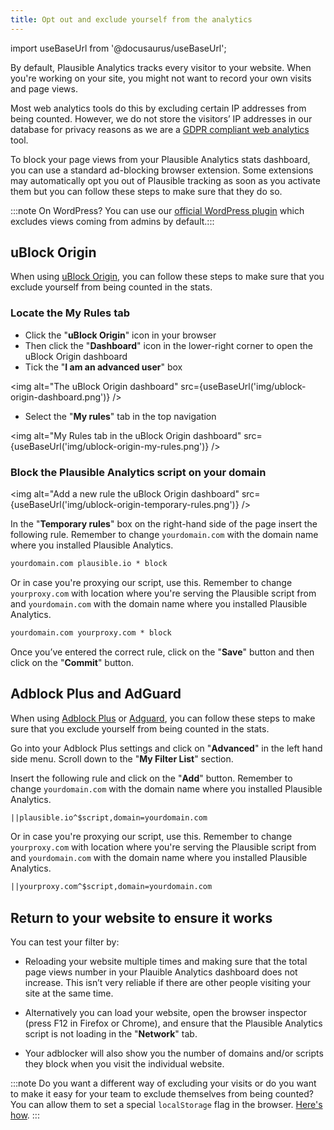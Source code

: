 ```yaml
---
title: Opt out and exclude yourself from the analytics
---
```


import useBaseUrl from '@docusaurus/useBaseUrl';

By default, Plausible Analytics tracks every visitor to your website. When you're working on your site, you might not want to record your own visits and page views.

Most web analytics tools do this by excluding certain IP addresses from being counted. However, we do not store the visitors’ IP addresses in our database for privacy reasons as we are a [GDPR compliant web analytics](https://plausible.io/data-policy) tool.

To block your page views from your Plausible Analytics stats dashboard, you can use a standard ad-blocking browser extension. Some extensions may automatically opt you out of Plausible tracking as soon as you activate them but you can follow these steps to make sure that they do so. 
 
:::note On WordPress? You can use our [official WordPress plugin](https://plausible.io/wordpress-analytics-plugin) which excludes views coming from admins by default.:::

## uBlock Origin

When using [uBlock Origin](https://github.com/gorhill/uBlock/#installation), you can follow these steps to make sure that you exclude yourself from being counted in the stats. 

### Locate the My Rules tab

* Click the "**uBlock Origin**" icon in your browser
* Then click the "**Dashboard**" icon in the lower-right corner to open the uBlock Origin dashboard
* Tick the "**I am an advanced user**" box

<img alt="The uBlock Origin dashboard" src={useBaseUrl('img/ublock-origin-dashboard.png')} />

* Select the "**My rules**" tab in the top navigation

<img alt="My Rules tab in the uBlock Origin dashboard" src={useBaseUrl('img/ublock-origin-my-rules.png')} />

### Block the Plausible Analytics script on your domain

<img alt="Add a new rule the uBlock Origin dashboard" src={useBaseUrl('img/ublock-origin-temporary-rules.png')} />

In the "**Temporary rules**" box on the right-hand side of the page insert the following rule. Remember to change `yourdomain.com` with the domain name where you installed Plausible Analytics.

```html 
yourdomain.com plausible.io * block 
```

Or in case you're proxying our script, use this. Remember to change `yourproxy.com` with location where you're serving the Plausible script from and `yourdomain.com` with the domain name where you installed Plausible Analytics.

```html
yourdomain.com yourproxy.com * block 
```

Once you’ve entered the correct rule, click on the "**Save**" button and then click on the "**Commit**" button.

## Adblock Plus and AdGuard

When using [Adblock Plus](https://adblockplus.org/) or [Adguard](https://adguard.com), you can follow these steps to make sure that you exclude yourself from being counted in the stats. 

Go into your Adblock Plus settings and click on "**Advanced**" in the left hand side menu. Scroll down to the "**My Filter List**" section.

Insert the following rule and click on the "**Add**" button. Remember to change `yourdomain.com` with the domain name where you installed Plausible Analytics.

```html
||plausible.io^$script,domain=yourdomain.com 
```

Or in case you're proxying our script, use this. Remember to change `yourproxy.com` with location where you're serving the Plausible script from and `yourdomain.com` with the domain name where you installed Plausible Analytics.

```html
||yourproxy.com^$script,domain=yourdomain.com 
```

## Return to your website to ensure it works

You can test your filter by:

* Reloading your website multiple times and making sure that the total page views number in your Plauible Analytics dashboard does not increase. This isn’t very reliable if there are other people visiting your site at the same time.

* Alternatively you can load your website, open the browser inspector (press F12 in Firefox or Chrome), and ensure that the Plausible Analytics script is not loading in the "**Network**" tab.

* Your adblocker will also show you the number of domains and/or scripts they block when you visit the individual website.

:::note
Do you want a different way of excluding your visits or do you want to make it easy for your team to exclude themselves from being counted? You can allow them to set a special `localStorage` flag in the browser. [Here's how](excluding-localstorage.md).
:::
